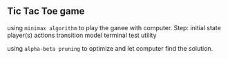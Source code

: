 ## Tic Tac Toe game 

using `minimax algorithm` to play the ganee with computer.
Step:
  initial state 
  player(s)
  actions 
  transition model
  terminal test
  utility 

using `alpha-beta pruning` to optimize and let computer find the solution.
